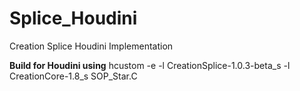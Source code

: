 Splice_Houdini
==============

Creation Splice Houdini Implementation

**Build for Houdini using**
hcustom -e -l CreationSplice-1.0.3-beta_s -l CreationCore-1.8_s SOP_Star.C

